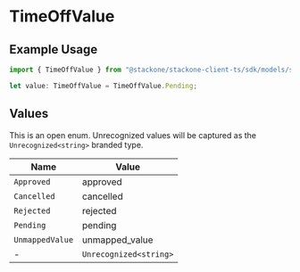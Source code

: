 # TimeOffValue

## Example Usage

```typescript
import { TimeOffValue } from "@stackone/stackone-client-ts/sdk/models/shared";

let value: TimeOffValue = TimeOffValue.Pending;
```

## Values

This is an open enum. Unrecognized values will be captured as the `Unrecognized<string>` branded type.

| Name                   | Value                  |
| ---------------------- | ---------------------- |
| `Approved`             | approved               |
| `Cancelled`            | cancelled              |
| `Rejected`             | rejected               |
| `Pending`              | pending                |
| `UnmappedValue`        | unmapped_value         |
| -                      | `Unrecognized<string>` |